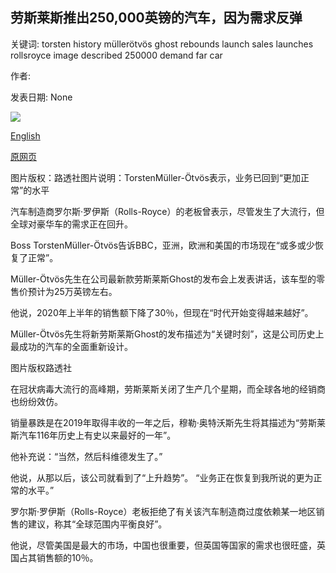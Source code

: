 ## 劳斯莱斯推出250,000英镑的汽车，因为需求反弹

关键词: torsten history müllerötvös ghost rebounds launch sales launches rollsroyce image described 250000 demand far car

作者: 

发表日期: None

![](https://ichef.bbci.co.uk/news/1024/branded_news/7AEE/production/_114207413_torsten_rtr.jpg)

[English](Rolls-Royce%20launches%20%C2%A3250%2C000%20car%20as%20demand%20rebounds.md)

[原网页](https://www.bbc.com/news/business-53995886)

图片版权：路透社图片说明：TorstenMüller-Ötvös表示，业务已回到“更加正常”的水平

汽车制造商罗尔斯·罗伊斯（Rolls-Royce）的老板曾表示，尽管发生了大流行，但全球对豪华车的需求正在回升。

Boss TorstenMüller-Ötvös告诉BBC，亚洲，欧洲和美国的市场现在“或多或少恢复了正常”。

Müller-Ötvös先生在公司最新款劳斯莱斯Ghost的发布会上发表讲话，该车型的零售价预计为25万英镑左右。

他说，2020年上半年的销售额下降了30％，但现在“时代开始变得越来越好”。

Müller-Ötvös先生将新劳斯莱斯Ghost的发布描述为“关键时刻”，这是公司历史上最成功的汽车的全面重新设计。

图片版权路透社

在冠状病毒大流行的高峰期，劳斯莱斯关闭了生产几个星期，而全球各地的经销商也纷纷效仿。

销量暴跌是在2019年取得丰收的一年之后，穆勒·奥特沃斯先生将其描述为“劳斯莱斯汽车116年历史上有史以来最好的一年”。

他补充说：“当然，然后科维德发生了。”

他说，从那以后，该公司就看到了“上升趋势”。 “业务正在恢复到我所说的更为正常的水平。”

罗尔斯·罗伊斯（Rolls-Royce）老板拒绝了有关该汽车制造商过度依赖某一地区销售的建议，称其“全球范围内平衡良好”。

他说，尽管美国是最大的市场，中国也很重要，但英国等国家的需求也很旺盛，英国占其销售额的10％。